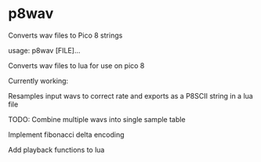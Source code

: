 # p8wav
Converts wav files to Pico 8 strings

usage: p8wav [FILE]...

Converts wav files to lua for use on pico 8

Currently working:

Resamples input wavs to correct rate and exports as a P8SCII string in a lua file

TODO:
Combine multiple wavs into single sample table

Implement fibonacci delta encoding

Add playback functions to lua
